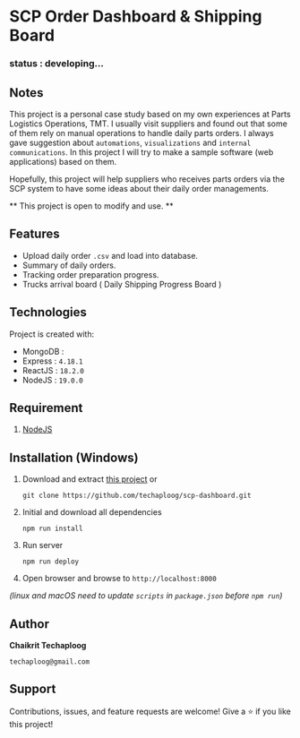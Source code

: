 # SCP Order Dashboard & Shipping Board
### status : developing...

## Notes
This project is a personal case study based on my own experiences at Parts Logistics Operations, TMT. I usually visit suppliers and found out that some of them rely on manual operations to handle daily parts orders. I always gave suggestion about `automations`, `visualizations` and `internal communications`. In this project I will try to make a sample software (web applications) based on them.

Hopefully, this project will help suppliers who receives parts orders via the SCP system to have some ideas about their daily order managements.

** This project is open to modify and use. **

## Features
- Upload daily order `.csv` and load into database.
- Summary of daily orders.
- Tracking order preparation progress.
- Trucks arrival board ( Daily Shipping Progress Board )

## Technologies
Project is created with:
* MongoDB : 
* Express : `4.18.1`
* ReactJS : `18.2.0`
* NodeJS  : `19.0.0`

## Requirement
1. [NodeJS](https://nodejs.org/en/)

## Installation (Windows)
1. Download and extract [this project](https://github.com/techaploog) or
   ```
   git clone https://github.com/techaploog/scp-dashboard.git
   ```
2. Initial and download all dependencies
   ```
   npm run install
   ```
3. Run server
   ```
   npm run deploy
   ```
4. Open browser and browse to `http://localhost:8000`

*(linux and macOS need to update `scripts` in `package.json` before `npm run`)*

## Author
**Chaikrit Techaploog**
```
techaploog@gmail.com
```

## Support
Contributions, issues, and feature requests are welcome!
Give a ⭐️ if you like this project!
